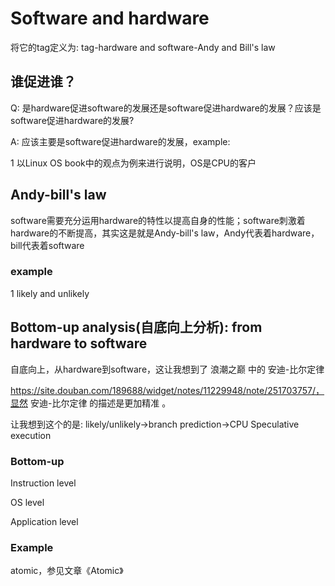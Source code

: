 # Software and hardware

将它的tag定义为: tag-hardware and software-Andy and Bill's law

## 谁促进谁？

Q: 是hardware促进software的发展还是software促进hardware的发展？应该是software促进hardware的发展?

A: 应该主要是software促进hardware的发展，example:

1 以Linux OS book中的观点为例来进行说明，OS是CPU的客户

## Andy-bill's law

software需要充分运用hardware的特性以提高自身的性能；software刺激着hardware的不断提高，其实这是就是Andy-bill's law，Andy代表着hardware，bill代表着software

### example

1 likely and unlikely

## Bottom-up analysis(自底向上分析): from hardware to software

自底向上，从hardware到software，这让我想到了 浪潮之巅 中的 安迪-比尔定律 

https://site.douban.com/189688/widget/notes/11229948/note/251703757/，显然 安迪-比尔定律 的描述是更加精准 。

让我想到这个的是: likely/unlikely->branch prediction->CPU Speculative execution

### Bottom-up

Instruction level

OS level

Application  level

### Example

atomic，参见文章《Atomic》